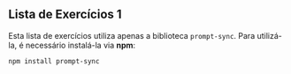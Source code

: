 ## Lista de Exercícios 1

Esta lista de exercícios utiliza apenas a biblioteca `prompt-sync`. Para utilizá-la, é necessário instalá-la via **npm**:

```sh
npm install prompt-sync